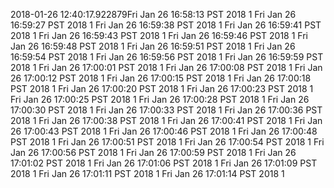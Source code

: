 2018-01-26 12:40:17.922879Fri Jan 26 16:58:13 PST 2018 1
Fri Jan 26 16:59:27 PST 2018 1
Fri Jan 26 16:59:38 PST 2018 1
Fri Jan 26 16:59:41 PST 2018 1
Fri Jan 26 16:59:43 PST 2018 1
Fri Jan 26 16:59:46 PST 2018 1
Fri Jan 26 16:59:48 PST 2018 1
Fri Jan 26 16:59:51 PST 2018 1
Fri Jan 26 16:59:54 PST 2018 1
Fri Jan 26 16:59:56 PST 2018 1
Fri Jan 26 16:59:59 PST 2018 1
Fri Jan 26 17:00:01 PST 2018 1
Fri Jan 26 17:00:08 PST 2018 1
Fri Jan 26 17:00:12 PST 2018 1
Fri Jan 26 17:00:15 PST 2018 1
Fri Jan 26 17:00:18 PST 2018 1
Fri Jan 26 17:00:20 PST 2018 1
Fri Jan 26 17:00:23 PST 2018 1
Fri Jan 26 17:00:25 PST 2018 1
Fri Jan 26 17:00:28 PST 2018 1
Fri Jan 26 17:00:30 PST 2018 1
Fri Jan 26 17:00:33 PST 2018 1
Fri Jan 26 17:00:36 PST 2018 1
Fri Jan 26 17:00:38 PST 2018 1
Fri Jan 26 17:00:41 PST 2018 1
Fri Jan 26 17:00:43 PST 2018 1
Fri Jan 26 17:00:46 PST 2018 1
Fri Jan 26 17:00:48 PST 2018 1
Fri Jan 26 17:00:51 PST 2018 1
Fri Jan 26 17:00:54 PST 2018 1
Fri Jan 26 17:00:56 PST 2018 1
Fri Jan 26 17:00:59 PST 2018 1
Fri Jan 26 17:01:02 PST 2018 1
Fri Jan 26 17:01:06 PST 2018 1
Fri Jan 26 17:01:09 PST 2018 1
Fri Jan 26 17:01:11 PST 2018 1
Fri Jan 26 17:01:14 PST 2018 1
